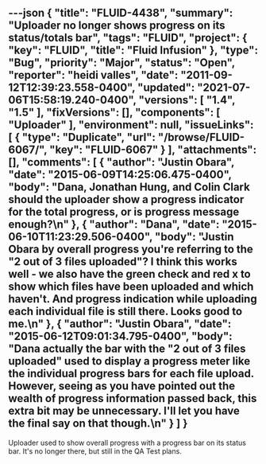 ---json
{
  "title": "FLUID-4438",
  "summary": "Uploader no longer shows progress on its status/totals bar",
  "tags": "FLUID",
  "project": {
    "key": "FLUID",
    "title": "Fluid Infusion"
  },
  "type": "Bug",
  "priority": "Major",
  "status": "Open",
  "reporter": "heidi valles",
  "date": "2011-09-12T12:39:23.558-0400",
  "updated": "2021-07-06T15:58:19.240-0400",
  "versions": [
    "1.4",
    "1.5"
  ],
  "fixVersions": [],
  "components": [
    "Uploader"
  ],
  "environment": null,
  "issueLinks": [
    {
      "type": "Duplicate",
      "url": "/browse/FLUID-6067/",
      "key": "FLUID-6067"
    }
  ],
  "attachments": [],
  "comments": [
    {
      "author": "Justin Obara",
      "date": "2015-06-09T14:25:06.475-0400",
      "body": "Dana, Jonathan Hung, and Colin Clark should the uploader show a progress indicator for the total progress, or is progress message enough?\n"
    },
    {
      "author": "Dana",
      "date": "2015-06-10T11:23:29.506-0400",
      "body": "Justin Obara by overall progress you're referring to the \"2 out of 3 files uploaded\"? I think this works well - we also have the green check and red x to show which files have been uploaded and which haven't. And progress indication while uploading each individual file is still there. Looks good to me.\n"
    },
    {
      "author": "Justin Obara",
      "date": "2015-06-12T09:01:34.795-0400",
      "body": "Dana actually the bar with the \"2 out of 3 files uploaded\" used to display a progress meter like the individual progress bars for each file upload. However, seeing as you have pointed out the wealth of progress information passed back, this extra bit may be unnecessary. I'll let you have the final say on that though.\n"
    }
  ]
}
---
Uploader used to show overall progress with a progress bar on its status bar. It's no longer there, but still in the QA Test plans.

        